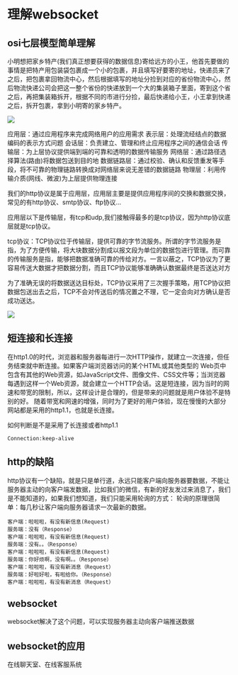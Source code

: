 # 理解websocket

## osi七层模型简单理解
小明想把家乡特产(我们真正想要获得的数据信息)寄给远方的小王，他首先要做的事情是把特产用包装袋包裹成一个小的包裹，并且填写好要寄的地址，快递员来了之后，把包裹拿回物流中心，然后根据填写的地址分捡到对应的省份物流中心，然后物流快递公司会把这一整个省份的快递放到一个大的集装箱子里面，寄到这个省之后，再把集装箱拆开，根据不同的市进行分捡，最后快递给小王，小王拿到快递之后，拆开包裹，拿到小明寄的家乡特产。

![](http://7fvanf.com1.z0.glb.clouddn.com/17-10-7/38827849.jpg)

应用层：通过应用程序来完成网络用户的应用需求
表示层：处理流经结点的数据编码的表示方式问题
会话层：负责建立、管理和终止应用程序之间的通信会话
传输层：为上层协议提供端到端的可靠和透明的数据传输服务
网络层：通过路径选择算法(路由)将数据包送到目的地
数据链路层：通过校验、确认和反馈重发等手段，将不可靠的物理链路转换成对网络层来说无差错的数据链路
物理层：利用传输介质(网线、微波)为上层提供物理连接

我们的http协议是属于应用层，应用层主要是提供应用程序间的交换和数据交换，常见的有http协议、smtp协议、ftp协议...

应用层以下是传输层，有tcp和udp,我们接触得最多的是tcp协议，因为http协议底层就是tcp协议。

tcp协议：TCP协议位于传输层，提供可靠的字节流服务。所谓的字节流服务是指，为了方便传输，将大块数据分割成以报文段为单位的数据包进行管理。而可靠的传输服务是指，能够把数据准确可靠的传给对方。一言以蔽之，TCP协议为了更容易传送大数据才把数据分割，而且TCP协议能够准确确认数据最终是否送达对方

为了准确无误的将数据送达目标处，TCP协议采用了三次握手策略，用TCP协议把数据包送出去之后，TCP不会对传送后的情况置之不理，它一定会向对方确认是否成功送达。

![](http://7fvanf.com1.z0.glb.clouddn.com/17-10-7/12336541.jpg)


## 短连接和长连接

在http1.0的时代，浏览器和服务器每进行一次HTTP操作，就建立一次连接，但任务结束就中断连接。如果客户端浏览器访问的某个HTML或其他类型的 Web页中包含有其他的Web资源，如JavaScript文件、图像文件、CSS文件等；当浏览器每遇到这样一个Web资源，就会建立一个HTTP会话。这是短连接，因为当时的网速和带宽的限制，所以，这样设计是合理的，但是带来的问题就是用户体验不是特别的好。
随着带宽和网速的增强，同时为了更好的用户体验，现在慢慢的大部分网站都是采用的http1.1，也就是长连接。

如何判断是不是采用了长连接或者http1.1

```
Connection:keep-alive
```

## http的缺陷
http协议有一个缺陷，就是只是单行道，永远只能客户端向服务器要数据，不能让服务器主动的向客户端发数据，比如我们的微信，有新的好友发过来消息了，我们是不能知道的，如果我们想知道，我们只能采用轮询的方式：
轮询的原理很简单：每几秒让客户端向服务器请求一次最新的数据。

```
客户端：啦啦啦，有没有新信息(Request)
服务端：没有（Response）
客户端：啦啦啦，有没有新信息(Request)
服务端：没有。。（Response）
客户端：啦啦啦，有没有新信息(Request)
服务端：你好烦啊，没有啊。。（Response）
客户端：啦啦啦，有没有新消息（Request）
服务端：好啦好啦，有啦给你。（Response）
客户端：啦啦啦，有没有新消息（Request）
```

## websocket
websocket解决了这个问题，可以实现服务器主动向客户端推送数据

## websocket的应用
在线聊天室、在线客服系统


